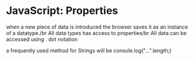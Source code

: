 <h1>JavaScript: Properties</h1>

<p>
  when a new piece of data is introduced the browser saves it as an instance of a datatype./br
  All data types has access to properties/br
  All data can be accessed using . dot notation
</p>

<p>
  a frequently used method for Strings will be console.log("...".length;)
</p>